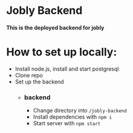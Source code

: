 # Jobly Backend
#### This is the deployed backend for jobly
# How to set up locally:
- Install node.js, install and start postgresql
- Clone repo
- Set up the backend
  - ### backend
    - Change directory into `/jobly-backend`
    - Install dependencies with `npm i` 
    - Start server with `npm start`
